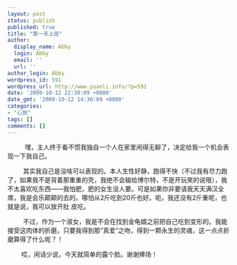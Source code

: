 ```yaml
---
layout: post
status: publish
published: true
title: "第一天上班"
author:
  display_name: Abby
  login: Abby
  email: ''
  url: ''
author_login: Abby
wordpress_id: 591
wordpress_url: http://www.yuanli.info/?p=591
date: '2009-10-12 22:30:09 +0800'
date_gmt: '2009-10-12 14:30:09 +0800'
categories:
- "心旅"
tags: []
comments: []
---
```

<p>&nbsp;&nbsp;&nbsp;&nbsp;&nbsp;&nbsp;&nbsp;&nbsp;&nbsp; 嘿，主人终于看不惯我独自一个人在家里闲得无聊了，决定给我一个机会表现一下我自己。</p>
<p>&nbsp;&nbsp;&nbsp;&nbsp;&nbsp;&nbsp;&nbsp;&nbsp; 其实我自己是没啥可以表现的。本人生性好静，跑得不快（不过我有尽力跑了，如果我不是背着那重重的壳，我绝不会输给博尔特，不是开玩笑的说哦），我不太喜欢吃东西&mdash;&mdash;我怕肥，肥的女生没人要。可是如果你非要请我天天满汉全席，我是会乐颠颠的去的。哪怕从2斤吃到20斤也好。呃，我还没有2斤重呢，也就是说，我可以放开肚&nbsp;皮吃。</p>
<p>&nbsp;&nbsp;&nbsp;&nbsp;&nbsp;&nbsp;&nbsp;&nbsp; 不过，作为一个淑女，我是不会在找到金龟婿之前把自己吃到变形的。我能接受这肉体的折磨，只要我得到那&ldquo;真爱&rdquo;之吻，得到一颗永生的灵魂，这一点点折磨算得了什么呢？！</p>
<p>&nbsp;&nbsp;&nbsp;&nbsp;&nbsp;&nbsp;&nbsp; 哎，闲话少说，今天就简单的露个脸。谢谢捧场！</p>

